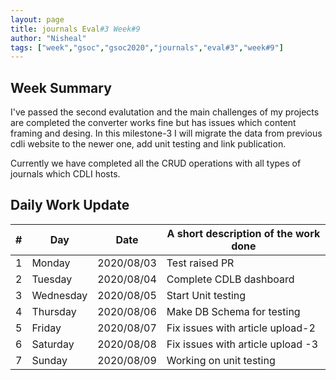 ```yaml
---
layout: page
title: journals Eval#3 Week#9
author: "Nisheal"
tags: ["week","gsoc","gsoc2020","journals","eval#3","week#9"]
---
```


## Week Summary

I've passed the second evalutation and the main challenges of my projects are completed the converter works fine but has issues which content framing and desing.
In this milestone-3 I will migrate the data from previous cdli website to the newer one, add unit testing and link publication.

Currently we have completed all the CRUD operations with all types of journals which CDLI hosts.

## Daily Work Update

|\#|Day|Date|A short description of the work done|  
|---	|---	|---	|---	|  
|1   	| Monday 	|   2020/08/03	| Test raised PR 	|  
|2   	| Tuesday  	|   2020/08/04	|  Complete CDLB dashboard 	|  
|3   	| Wednesday  	|  2020/08/05 	| Start Unit testing  	|  
|4   	| Thursday  	|   2020/08/06	| Make DB Schema for testing  	|  
|5   	| Friday  	|   2020/08/07	|  Fix issues with article upload-2 	|  
|6   	| Saturday  	|   2020/08/08	| Fix issues with article upload -3 	|  
|7   	| Sunday  	|   2020/08/09	| Working on unit testing  	|  
